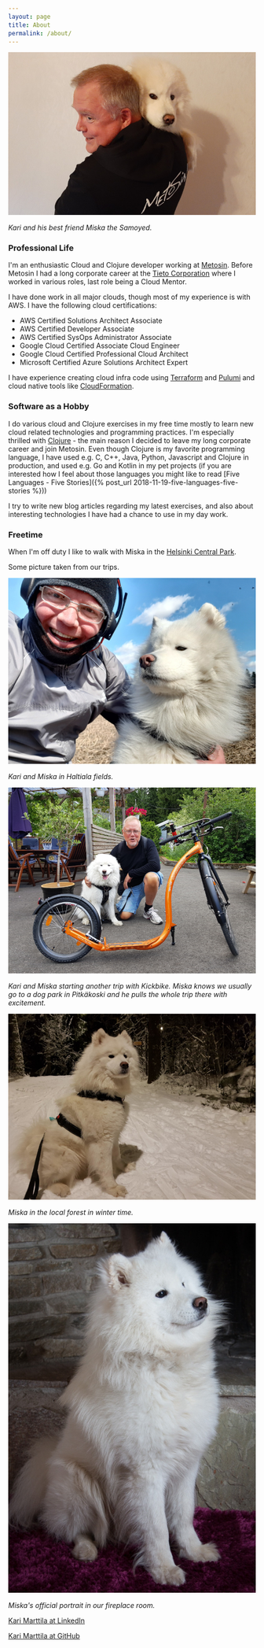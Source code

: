 ```yaml
---
layout: page
title: About
permalink: /about/
---
```


![Kari and his best friend Miska the Samoyed](/img/about_page_kari_and_miska.jpg)

*Kari and his best friend Miska the Samoyed.*

### Professional Life

I'm an enthusiastic Cloud and Clojure developer working at [Metosin](http://www.metosin.fi/). Before Metosin I had a long corporate career at the [Tieto Corporation](https://www.tietoevry.com/) where I worked in various roles, last role being a Cloud Mentor.

I have done work in all major clouds, though most of my experience is with AWS. I have the following cloud certifications:
- AWS Certified Solutions Architect Associate
- AWS Certified Developer Associate
- AWS Certified SysOps Administrator Associate
- Google Cloud Certified Associate Cloud Engineer
- Google Cloud Certified Professional Cloud Architect
- Microsoft Certified Azure Solutions Architect Expert

I have experience creating cloud infra code using [Terraform](https://www.terraform.io/) and [Pulumi](https://www.pulumi.com/) and cloud native tools like [CloudFormation](https://aws.amazon.com/cloudformation/).

### Software as a Hobby

I do various cloud and Clojure exercises in my free time mostly to learn new cloud related technologies and programming practices. I'm especially thrilled with [Clojure](https://clojure.org/) - the main reason I decided to leave my long corporate career and join Metosin. Even though Clojure is my favorite programming language, I have used e.g. C, C++, Java, Python, Javascript and Clojure in production, and used e.g. Go and Kotlin in my pet projects (if you are interested how I feel about those languages you might like to read [Five Languages - Five Stories]({% post_url 2018-11-19-five-languages-five-stories %}))

I try to write new blog articles regarding my latest exercises, and also about interesting technologies I have had a chance to use in my day work.

### Freetime

When I'm off duty I like to walk with Miska in the [Helsinki Central Park](https://www.hel.fi/hel2/keskuspuisto/eng/1centralpark/).

Some picture taken from our trips.

![Kari and Miska](/img/about_page_kari_miska_field.jpg)

*Kari and Miska in Haltiala fields.*

![Kari and Miska and kickbike](/img/about_page_kari_miska_kickbike.jpg)

*Kari and Miska starting another trip with Kickbike. Miska knows we usually go to a dog park in Pitkäkoski and he pulls the whole trip there with excitement.*

![Miska in Winter](/img/about_page_miska_winter.jpg)

*Miska in the local forest in winter time.*

![Miska portrait](/img/about_page_miska_portrait.jpg)

*Miska's official portrait in our fireplace room.*




[Kari Marttila at LinkedIn](https://www.linkedin.com/in/karimarttila/)

[Kari Marttila at GitHub](https://github.com/karimarttila)
